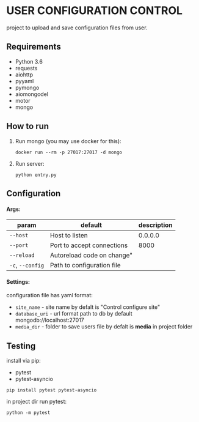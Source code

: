 USER CONFIGURATION CONTROL
=============
project to upload and save configuration files from user.

Requirements
-----------
* Python 3.6
* requests
* aiohttp
* pyyaml
* pymongo
* aiomongodel
* motor
* mongo


How to run
----------
1. Run mongo (you may use docker for this):
    ```console
    docker run --rm -p 27017:27017 -d mongo
    ```
1. Run server:
    ```console
    python entry.py
    ```

Configuration
----------

#### Args:
|param|default|description|
|-----|-------|-----------|
| `--host` | Host to listen |   0.0.0.0 |
| `--port`|  Port to accept connections |8000|
| `--reload` | Autoreload code on change"| |
| `-c`, `--config`|  Path to configuration file |


#### Settings:
configuration file has yaml format: 
- `site_name` - site name by defalt is "Control configure site"
- `database_uri` - url format path to db by default  mongodb://localhost:27017
- `media_dir` - folder to save users file by defalt is  __media__ in project folder


Testing
------------
install via pip:
* pytest
* pytest-asyncio
```console
pip install pytest pytest-asyncio
```
in project dir run pytest:
```console
python -m pytest
```